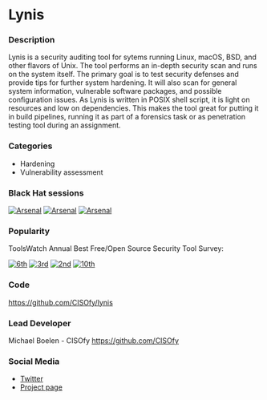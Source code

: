 # Lynis

### Description
Lynis is a security auditing tool for sytems running Linux, macOS, BSD, and other flavors of Unix. The tool performs an in-depth security scan and runs on the system itself. The primary goal is to test security defenses and provide tips for further system hardening. It will also scan for general system information, vulnerable software packages, and possible configuration issues. As Lynis is written in POSIX shell script, it is light on resources and low on dependencies. This makes the tool great for putting it in build pipelines, running it as part of a forensics task or as penetration testing tool during an assignment.

### Categories
* Hardening
* Vulnerability assessment

### Black Hat sessions
[![Arsenal](https://raw.githubusercontent.com/toolswatch/badges/master/arsenal/europe/2014.svg)](https://www.toolswatch.org/2014/09/lineup-for-the-blackhat-arsenal-europe-2014/)
[![Arsenal](https://raw.githubusercontent.com/toolswatch/badges/master/arsenal/usa/2015.svg)](https://www.toolswatch.org/2015/06/black-hat-arsenal-usa-2015-speakers-lineup/)
[![Arsenal](https://raw.githubusercontent.com/toolswatch/badges/master/arsenal/europe/2016.svg)](http://www.toolswatch.org/2016/09/the-black-hat-arsenal-europe-2016-line-up/)
 
### Popularity

ToolsWatch Annual Best Free/Open Source Security Tool Survey:

[![6th](https://www.toolswatch.org/badges/toptools/2013.svg)](https://www.toolswatch.org/2013/12/2013-top-security-tools-as-voted-by-toolswatch-org-readers)
[![3rd](https://www.toolswatch.org/badges/toptools/2014.svg)](https://www.toolswatch.org/2015/01/2014-top-security-tools-as-voted-by-toolswatch-org-readers)
[![2nd](https://www.toolswatch.org/badges/toptools/2015.svg)](https://www.toolswatch.org/2016/02/2015-top-security-tools-as-voted-by-toolswatch-org-readers)
[![10th](https://www.toolswatch.org/badges/toptools/2016.svg)](https://www.toolswatch.org/2017/02/2016-top-security-tools-as-voted-by-toolswatch-org-readers)

### Code 
https://github.com/CISOfy/lynis

### Lead Developer
 Michael Boelen - CISOfy https://github.com/CISOfy

### Social Media 
* [Twitter](https://twitter.com/mboelen)
* [Project page](https://cisofy.com/lynis/) 
